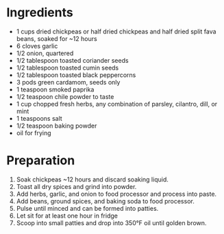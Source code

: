 # Ingredients
- 1 cups dried chickpeas or half dried chickpeas and half dried split fava beans, soaked for ~12 hours
- 6 cloves garlic
- 1/2 onion, quartered
- 1/2 tablespoon toasted coriander seeds
- 1/2 tablespoon toasted cumin seeds
- 1/2 tablespoon toasted black peppercorns
- 3 pods green cardamom, seeds only
- 1 teaspoon smoked paprika
- 1/2 teaspoon chile powder to taste
- 1 cup chopped fresh herbs, any combination of parsley, cilantro, dill, or mint
- 1 teaspoons salt
- 1/2 teaspoon baking powder 
- oil for frying

# Preparation
1. Soak chickpeas ~12 hours and discard soaking liquid. 
2. Toast all dry spices and grind into powder.
3. Add herbs, garlic, and onion to food processor and process into paste.  
4. Add beans, ground spices, and baking soda to food processor.  
5. Pulse until minced and can be formed into patties.
6. Let sit for at least one hour in fridge
7. Scoop into small patties and drop into 350&deg;F oil until golden brown.
